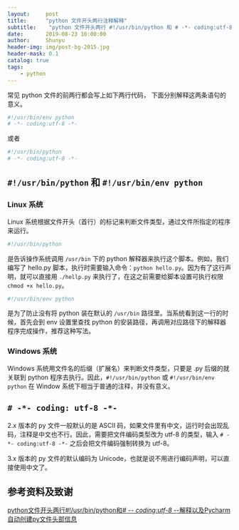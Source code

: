 ```yaml
---
layout:     post
title:      "python 文件开头两行注释解释"
subtitle:    "python 文件开头两行 #!/usr/bin/python 和 # -*- coding:utf-8 -*- 解释"
date:       2019-08-23 10:00:00
author:     Shunyu
header-img: img/post-bg-2015.jpg
header-mask: 0.1
catalog: true
tags:
    - python
---
```




常见 python 文件的前两行都会写上如下两行代码， 下面分别解释这两条语句的意义。

```python
#!/usr/bin/env python
# -*- coding:utf-8 -*-
```

或者

```python
#!/usr/bin/python
# -*- coding:utf-8 -*-
```



## `#!/usr/bin/python` 和 `#!/usr/bin/env python`

### Linux 系统

Linux 系统根据文件开头（首行）的标记来判断文件类型，通过文件所指定的程序来运行。



```python
#!/usr/bin/python
```

是告诉操作系统调用 `/usr/bin` 下的 python 解释器来执行这个脚本。例如，我们编写了 hello.py 脚本，执行时需要输入命令：`python hello.py`。因为有了这行声明，就可以直接用 `./hellp.py` 来执行了，在这之前需要给脚本设置可执行权限 `chmod +x hello.py`。



```python
#!/usr/bin/env python
```

是为了防止没有将 python 装在默认的 `/usr/bin` 路径里。当系统看到这一行的时候，首先会到 env 设置里查找 python 的安装路径，再调用对应路径下的解释器程序完成操作，推荐这种写法。



### Windows 系统

Windows 系统用文件名的后缀（扩展名）来判断文件类型，只要是 .py 后缀的就关联到 python 程序去执行。因此，`#!/usr/bin/python` 或 `#!/usr/bin/env python` 在 Window 系统下相当于普通的注释，并没有意义。



## `# -*- coding: utf-8 -*-`

2.x 版本的 py 文件一般默认的是 ASCII 码，如果文件里有中文，运行时会出现乱码，注释是中文也不行。因此，需要把文件编码类型改为 utf-8 的类型，输入 `# -*- coding:utf-8 -*-` 之后会把文件编码强制转换为 utf-8。

3.x 版本的 py 文件的默认编码为 Unicode，也就是说不用进行编码声明，可以直接使用中文了。



## 参考资料及致谢

[python文件开头两行#!/usr/bin/python和# -*- coding:utf-8 -*-解释以及Pycharm自动创建py文件头部信息](https://blog.csdn.net/qq_36512295/article/details/89057856)

